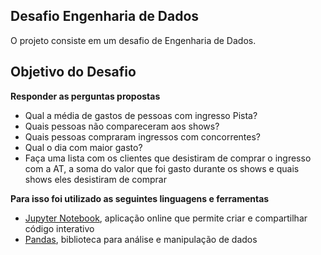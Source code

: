 ## Desafio Engenharia de Dados

O projeto consiste em um desafio de Engenharia de Dados.

## Objetivo do Desafio

**Responder as perguntas propostas** 
- Qual a média de gastos de pessoas com ingresso Pista?
- Quais pessoas não compareceram aos shows?
- Quais pessoas compraram ingressos com concorrentes?
- Qual o dia com maior gasto?
- Faça uma lista com os clientes que desistiram de comprar o ingresso com a AT, a soma do valor que foi gasto durante os shows e quais shows eles desistiram de comprar

**Para isso foi utilizado as seguintes linguagens e ferramentas**

* [Jupyter Notebook](https://jupyter.org/), aplicação online que permite criar e compartilhar código interativo
* [Pandas](https://pypi.org/project/pandas/), biblioteca para análise e manipulação de dados
